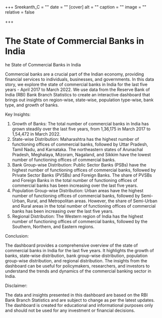 +++
Sreekanth_C = ""
date = ""
[cover]
alt = ""
caption = ""
image = ""
relative = false

+++
# The State of Commercial Banks in India

he State of Commercial Banks in India

Commercial banks are a crucial part of the Indian economy, providing financial services to individuals, businesses, and governments. In this data story, we explore the state of commercial banks in India for the last five years - April 2017 to March 2022. We use data from the Reserve Bank of India (RBI) Bank Branch Statistics to create an interactive dashboard that brings out insights on region-wise, state-wise, population type-wise, bank type, and growth of banks.

Key Insights:

1. Growth of Banks: The total number of commercial banks in India has grown steadily over the last five years, from 1,36,175 in March 2017 to 1,54,472 in March 2022.
2. State-wise Distribution: Maharashtra has the highest number of functioning offices of commercial banks, followed by Uttar Pradesh, Tamil Nadu, and Karnataka. The northeastern states of Arunachal Pradesh, Meghalaya, Mizoram, Nagaland, and Sikkim have the lowest number of functioning offices of commercial banks.
3. Bank Group-wise Distribution: Public Sector Banks (PSBs) have the highest number of functioning offices of commercial banks, followed by Private Sector Banks (PVSBs) and Foreign Banks. The share of PVSBs and Foreign Banks in the total number of functioning offices of commercial banks has been increasing over the last five years.
4. Population Group-wise Distribution: Urban areas have the highest number of functioning offices of commercial banks, followed by Semi-Urban, Rural, and Metropolitan areas. However, the share of Semi-Urban and Rural areas in the total number of functioning offices of commercial banks has been increasing over the last five years.
5. Regional Distribution: The Western region of India has the highest number of functioning offices of commercial banks, followed by the Southern, Northern, and Eastern regions.

Conclusion:

The dashboard provides a comprehensive overview of the state of commercial banks in India for the last five years. It highlights the growth of banks, state-wise distribution, bank group-wise distribution, population group-wise distribution, and regional distribution. The insights from the dashboard can be useful for policymakers, researchers, and investors to understand the trends and dynamics of the commercial banking sector in India.

Disclaimer:

The data and insights presented in this dashboard are based on the RBI Bank Branch Statistics and are subject to change as per the latest updates. The dashboard is created for educational and informational purposes only and should not be used for any investment or financial decisions.